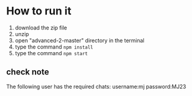 # How to run it

1. download the zip file
2. unzip
3. open "advanced-2-master" directory in the terminal
4. type the command `npm install`
5. type the command `npm start`

## check note
The following user has the required chats:
username:mj password:MJ23
